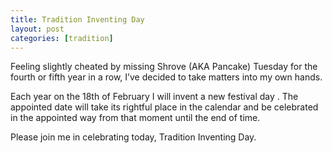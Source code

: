 ```yaml
---
title: Tradition Inventing Day
layout: post
categories: [tradition]
---
```

Feeling slightly cheated by missing Shrove (AKA Pancake) Tuesday for the fourth
or fifth year in a row, I’ve decided to take matters into my own hands.

Each year on the 18th of February I will invent a new festival day . The
appointed date will take its rightful place in the calendar and be celebrated in
the appointed way from that moment until the end of time.

Please join me in celebrating today, Tradition Inventing Day.
